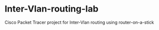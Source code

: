 # Inter-Vlan-routing-lab
Cisco Packet Tracer project for Inter-Vlan routing using router-on-a-stick 
